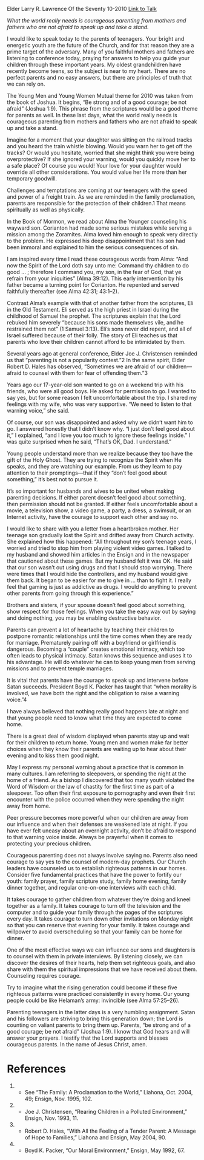 Elder Larry R. Lawrence
Of the Seventy
10-2010
[Link to Talk](https://www.churchofjesuschrist.org/study/general-conference/2010/10/courageous-parenting?lang=eng)

_What the world really needs is courageous parenting from mothers and fathers who are not afraid to speak up and take a stand._

I would like to speak today to the parents of teenagers. Your bright and energetic youth are the future of the Church, and for that reason they are a prime target of the adversary. Many of you faithful mothers and fathers are listening to conference today, praying for answers to help you guide your children through these important years. My oldest grandchildren have recently become teens, so the subject is near to my heart. There are no perfect parents and no easy answers, but there are principles of truth that we can rely on.

The Young Men and Young Women Mutual theme for 2010 was taken from the book of Joshua. It begins, “Be strong and of a good courage; be not afraid” (Joshua 1:9). This phrase from the scriptures would be a good theme for parents as well. In these last days, what the world really needs is courageous parenting from mothers and fathers who are not afraid to speak up and take a stand.

Imagine for a moment that your daughter was sitting on the railroad tracks and you heard the train whistle blowing. Would you warn her to get off the tracks? Or would you hesitate, worried that she might think you were being overprotective? If she ignored your warning, would you quickly move her to a safe place? Of course you would! Your love for your daughter would override all other considerations. You would value her life more than her temporary goodwill.

Challenges and temptations are coming at our teenagers with the speed and power of a freight train. As we are reminded in the family proclamation, parents are responsible for the protection of their children.1 That means spiritually as well as physically.

In the Book of Mormon, we read about Alma the Younger counseling his wayward son. Corianton had made some serious mistakes while serving a mission among the Zoramites. Alma loved him enough to speak very directly to the problem. He expressed his deep disappointment that his son had been immoral and explained to him the serious consequences of sin.

I am inspired every time I read these courageous words from Alma: “And now the Spirit of the Lord doth say unto me: Command thy children to do good … ; therefore I command you, my son, in the fear of God, that ye refrain from your iniquities” (Alma 39:12). This early intervention by his father became a turning point for Corianton. He repented and served faithfully thereafter (see Alma 42:31; 43:1–2).

Contrast Alma’s example with that of another father from the scriptures, Eli in the Old Testament. Eli served as the high priest in Israel during the childhood of Samuel the prophet. The scriptures explain that the Lord rebuked him severely “because his sons made themselves vile, and he restrained them not” (1 Samuel 3:13). Eli’s sons never did repent, and all of Israel suffered because of their folly. The story of Eli teaches us that parents who love their children cannot afford to be intimidated by them.

Several years ago at general conference, Elder Joe J. Christensen reminded us that “parenting is not a popularity contest.”2 In the same spirit, Elder Robert D. Hales has observed, “Sometimes we are afraid of our children—afraid to counsel with them for fear of offending them.”3

Years ago our 17-year-old son wanted to go on a weekend trip with his friends, who were all good boys. He asked for permission to go. I wanted to say yes, but for some reason I felt uncomfortable about the trip. I shared my feelings with my wife, who was very supportive. “We need to listen to that warning voice,” she said.

Of course, our son was disappointed and asked why we didn’t want him to go. I answered honestly that I didn’t know why. “I just don’t feel good about it,” I explained, “and I love you too much to ignore these feelings inside.” I was quite surprised when he said, “That’s OK, Dad. I understand.”

Young people understand more than we realize because they too have the gift of the Holy Ghost. They are trying to recognize the Spirit when He speaks, and they are watching our example. From us they learn to pay attention to their promptings—that if they “don’t feel good about something,” it’s best not to pursue it.

It’s so important for husbands and wives to be united when making parenting decisions. If either parent doesn’t feel good about something, then permission should not be granted. If either feels uncomfortable about a movie, a television show, a video game, a party, a dress, a swimsuit, or an Internet activity, have the courage to support each other and say no.

I would like to share with you a letter from a heartbroken mother. Her teenage son gradually lost the Spirit and drifted away from Church activity. She explained how this happened: “All throughout my son’s teenage years, I worried and tried to stop him from playing violent video games. I talked to my husband and showed him articles in the Ensign and in the newspaper that cautioned about these games. But my husband felt it was OK. He said that our son wasn’t out using drugs and that I should stop worrying. There were times that I would hide the controllers, and my husband would give them back. It began to be easier for me to give in … than to fight it. I really feel that gaming is just as addictive as drugs. I would do anything to prevent other parents from going through this experience.”

Brothers and sisters, if your spouse doesn’t feel good about something, show respect for those feelings. When you take the easy way out by saying and doing nothing, you may be enabling destructive behavior.

Parents can prevent a lot of heartache by teaching their children to postpone romantic relationships until the time comes when they are ready for marriage. Prematurely pairing off with a boyfriend or girlfriend is dangerous. Becoming a “couple” creates emotional intimacy, which too often leads to physical intimacy. Satan knows this sequence and uses it to his advantage. He will do whatever he can to keep young men from serving missions and to prevent temple marriages.

It is vital that parents have the courage to speak up and intervene before Satan succeeds. President Boyd K. Packer has taught that “when morality is involved, we have both the right and the obligation to raise a warning voice.”4

I have always believed that nothing really good happens late at night and that young people need to know what time they are expected to come home.

There is a great deal of wisdom displayed when parents stay up and wait for their children to return home. Young men and women make far better choices when they know their parents are waiting up to hear about their evening and to kiss them good night.

May I express my personal warning about a practice that is common in many cultures. I am referring to sleepovers, or spending the night at the home of a friend. As a bishop I discovered that too many youth violated the Word of Wisdom or the law of chastity for the first time as part of a sleepover. Too often their first exposure to pornography and even their first encounter with the police occurred when they were spending the night away from home.

Peer pressure becomes more powerful when our children are away from our influence and when their defenses are weakened late at night. If you have ever felt uneasy about an overnight activity, don’t be afraid to respond to that warning voice inside. Always be prayerful when it comes to protecting your precious children.

Courageous parenting does not always involve saying no. Parents also need courage to say yes to the counsel of modern-day prophets. Our Church leaders have counseled us to establish righteous patterns in our homes. Consider five fundamental practices that have the power to fortify our youth: family prayer, family scripture study, family home evening, family dinner together, and regular one-on-one interviews with each child.

It takes courage to gather children from whatever they’re doing and kneel together as a family. It takes courage to turn off the television and the computer and to guide your family through the pages of the scriptures every day. It takes courage to turn down other invitations on Monday night so that you can reserve that evening for your family. It takes courage and willpower to avoid overscheduling so that your family can be home for dinner.

One of the most effective ways we can influence our sons and daughters is to counsel with them in private interviews. By listening closely, we can discover the desires of their hearts, help them set righteous goals, and also share with them the spiritual impressions that we have received about them. Counseling requires courage.

Try to imagine what the rising generation could become if these five righteous patterns were practiced consistently in every home. Our young people could be like Helaman’s army: invincible (see Alma 57:25–26).

Parenting teenagers in the latter days is a very humbling assignment. Satan and his followers are striving to bring this generation down; the Lord is counting on valiant parents to bring them up. Parents, “be strong and of a good courage; be not afraid” (Joshua 1:9). I know that God hears and will answer your prayers. I testify that the Lord supports and blesses courageous parents. In the name of Jesus Christ, amen.

# References
1. - See “The Family: A Proclamation to the World,” Liahona, Oct. 2004, 49; Ensign, Nov. 1995, 102.
2. - Joe J. Christensen, “Rearing Children in a Polluted Environment,” Ensign, Nov. 1993, 11.
3. - Robert D. Hales, “With All the Feeling of a Tender Parent: A Message of Hope to Families,” Liahona and Ensign, May 2004, 90.
4. - Boyd K. Packer, “Our Moral Environment,” Ensign, May 1992, 67.